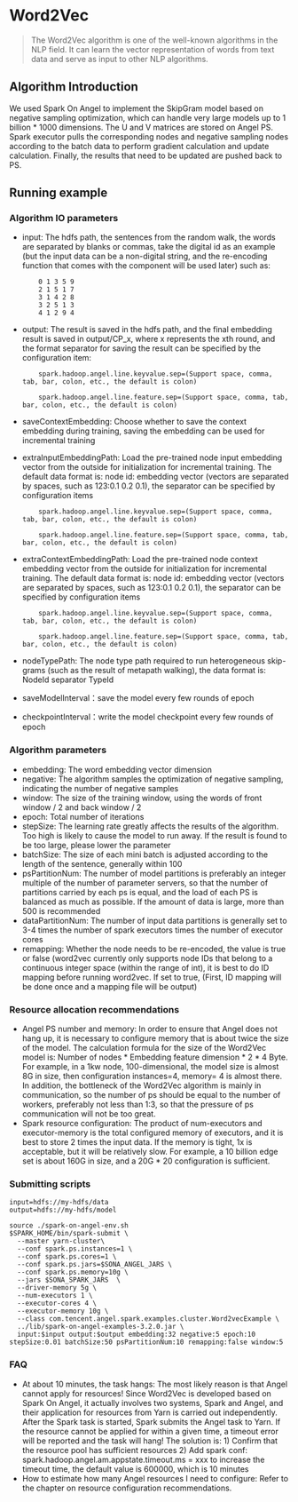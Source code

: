 # Word2Vec

>  The Word2Vec algorithm is one of the well-known algorithms in the NLP field. It can learn the vector representation of words from text data and serve as input to other NLP algorithms.

##  Algorithm Introduction

We used Spark On Angel to implement the SkipGram model based on negative sampling optimization, which can handle very large models up to 1 billion * 1000 dimensions. The U and V matrices are stored on Angel PS. Spark executor pulls the corresponding nodes and negative sampling nodes according to the batch data to perform gradient calculation and update calculation. Finally, the results that need to be updated are pushed back to PS.

## Running example

### Algorithm IO parameters
  - input: The hdfs path, the sentences from the random walk, the words are separated by blanks or commas, take the digital id as an example (but the input data can be a non-digital string, and the re-encoding function that comes with the component will be used later) such as:
  
            0 1 3 5 9
            2 1 5 1 7
            3 1 4 2 8
            3 2 5 1 3
            4 1 2 9 4
  - output: The result is saved in the hdfs path, and the final embedding result is saved in output/CP_x, where x represents the xth round, and the format separator for saving the result can be specified by the configuration item:
                          
            spark.hadoop.angel.line.keyvalue.sep=(Support space, comma, tab, bar, colon, etc., the default is colon)
                          
            spark.hadoop.angel.line.feature.sep=(Support space, comma, tab, bar, colon, etc., the default is colon)
  - saveContextEmbedding: Choose whether to save the context embedding during training, saving the embedding can be used for incremental training
  - extraInputEmbeddingPath: Load the pre-trained node input embedding vector from the outside for initialization for incremental training. The default data format is: node id: embedding vector (vectors are separated by spaces, such as 123:0.1 0.2 0.1), the separator can be specified by configuration items
                                                            
            spark.hadoop.angel.line.keyvalue.sep=(Support space, comma, tab, bar, colon, etc., the default is colon)
                                                            
            spark.hadoop.angel.line.feature.sep=(Support space, comma, tab, bar, colon, etc., the default is colon)
  - extraContextEmbeddingPath: Load the pre-trained node context embedding vector from the outside for initialization for incremental training. The default data format is: node id: embedding vector (vectors are separated by spaces, such as 123:0.1 0.2 0.1), the separator can be specified by configuration items
                                                               
            spark.hadoop.angel.line.keyvalue.sep=(Support space, comma, tab, bar, colon, etc., the default is colon)
                                                               
            spark.hadoop.angel.line.feature.sep=(Support space, comma, tab, bar, colon, etc., the default is colon)
  - nodeTypePath: The node type path required to run heterogeneous skip-grams (such as the result of metapath walking), the data format is: NodeId separator TypeId
  - saveModelInterval：save the model every few rounds of epoch
  - checkpointInterval：write the model checkpoint every few rounds of epoch
  
### Algorithm parameters

  - embedding: The word embedding vector dimension
  - negative: The algorithm samples the optimization of negative sampling, indicating the number of negative samples
  - window: The size of the training window, using the words of front window / 2 and back window / 2
  - epoch: Total number of iterations
  - stepSize: The learning rate greatly affects the results of the algorithm. Too high is likely to cause the model to run away. If the result is found to be too large, please lower the parameter
  - batchSize: The size of each mini batch is adjusted according to the length of the sentence, generally within 100
  - psPartitionNum: The number of model partitions is preferably an integer multiple of the number of parameter servers, so that the number of partitions carried by each ps is equal, and the load of each PS is balanced as much as possible. If the amount of data is large, more than 500 is recommended
  - dataPartitionNum: The number of input data partitions is generally set to 3-4 times the number of spark executors times the number of executor cores
  - remapping: Whether the node needs to be re-encoded, the value is true or false (word2vec currently only supports node IDs that belong to a continuous integer space (within the range of int), it is best to do ID mapping before running word2vec. If set to true, (First, ID mapping will be done once and a mapping file will be output)

### Resource allocation recommendations

  - Angel PS number and memory: In order to ensure that Angel does not hang up, it is necessary to configure memory that is about twice the size of the model. The calculation formula for the size of the Word2Vec model is: Number of nodes * Embedding feature dimension * 2 * 4 Byte. For example, in a 1kw node, 100-dimensional, the model size is almost 8G in size, then configuration instances=4, memory= 4 is almost there. In addition, the bottleneck of the Word2Vec algorithm is mainly in communication, so the number of ps should be equal to the number of workers, preferably not less than 1:3, so that the pressure of ps communication will not be too great.
  - Spark resource configuration: The product of num-executors and executor-memory is the total configured memory of executors, and it is best to store 2 times the input data. If the memory is tight, 1x is acceptable, but it will be relatively slow. For example, a 10 billion edge set is about 160G in size, and a 20G * 20 configuration is sufficient.
  
### Submitting scripts
```
input=hdfs://my-hdfs/data
output=hdfs://my-hdfs/model

source ./spark-on-angel-env.sh
$SPARK_HOME/bin/spark-submit \
  --master yarn-cluster\
  --conf spark.ps.instances=1 \
  --conf spark.ps.cores=1 \
  --conf spark.ps.jars=$SONA_ANGEL_JARS \
  --conf spark.ps.memory=10g \
  --jars $SONA_SPARK_JARS  \
  --driver-memory 5g \
  --num-executors 1 \
  --executor-cores 4 \
  --executor-memory 10g \
  --class com.tencent.angel.spark.examples.cluster.Word2vecExample \
  ../lib/spark-on-angel-examples-3.2.0.jar \
  input:$input output:$output embedding:32 negative:5 epoch:10 stepSize:0.01 batchSize:50 psPartitionNum:10 remapping:false window:5
```

### FAQ
  - At about 10 minutes, the task hangs: The most likely reason is that Angel cannot apply for resources! Since Word2Vec is developed based on Spark On Angel, it actually involves two systems, Spark and Angel, and their application for resources from Yarn is carried out independently. After the Spark task is started, Spark submits the Angel task to Yarn. If the resource cannot be applied for within a given time, a timeout error will be reported and the task will hang! The solution is: 1) Confirm that the resource pool has sufficient resources 2) Add spark conf: spark.hadoop.angel.am.appstate.timeout.ms = xxx to increase the timeout time, the default value is 600000, which is 10 minutes
  - How to estimate how many Angel resources I need to configure: Refer to the chapter on resource configuration recommendations.